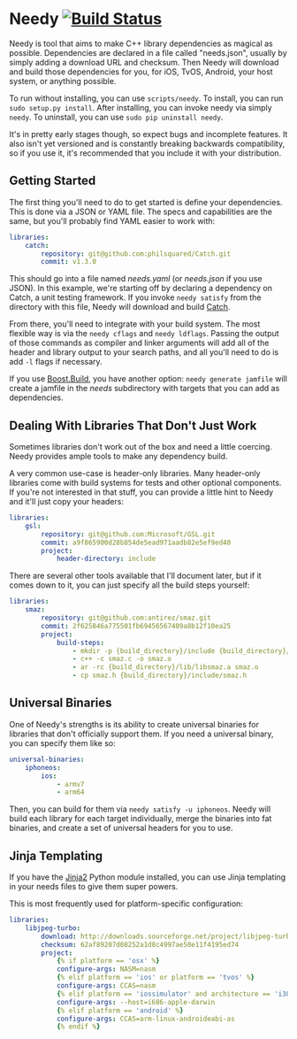 Needy [![Build Status](https://travis-ci.org/ccbrown/needy.svg?branch=master)](https://travis-ci.org/ccbrown/needy)
==

Needy is tool that aims to make C++ library dependencies as magical as possible. Dependencies are declared in a file called "needs.json", usually by simply adding a download URL and checksum. Then Needy will download and build those dependencies for you, for iOS, TvOS, Android, your host system, or anything possible.

To run without installing, you can use `scripts/needy`. To install, you can run `sudo setup.py install`. After installing, you can invoke needy via simply `needy`. To uninstall, you can use `sudo pip uninstall needy`.

It's in pretty early stages though, so expect bugs and incomplete features. It also isn't yet versioned and is constantly breaking backwards compatibility, so if you use it, it's recommended that you include it with your distribution.

Getting Started
--

The first thing you'll need to do to get started is define your dependencies. This is done via a JSON or YAML file. The specs and capabilities are the same, but you'll probably find YAML easier to work with:

```yaml
libraries:
    catch:
        repository: git@github.com:philsquared/Catch.git
        commit: v1.3.0
```

This should go into a file named *needs.yaml* (or *needs.json* if you use JSON). In this example, we're starting off by declaring a dependency on Catch, a unit testing framework. If you invoke `needy satisfy` from the directory with this file, Needy will download and build [Catch](https://github.com/philsquared/Catch).

From there, you'll need to integrate with your build system. The most flexible way is via the `needy cflags` and `needy ldflags`. Passing the output of those commands as compiler and linker arguments will add all of the header and library output to your search paths, and all you'll need to do is add `-l` flags if necessary.

If you use [Boost.Build](http://www.boost.org/build/), you have another option: `needy generate jamfile` will create a jamfile in the *needs* subdirectory with targets that you can add as dependencies.

Dealing With Libraries That Don't Just Work
--

Sometimes libraries don't work out of the box and need a little coercing. Needy provides ample tools to make any dependency build.

A very common use-case is header-only libraries. Many header-only libraries come with build systems for tests and other optional components. If you're not interested in that stuff, you can provide a little hint to Needy and it'll just copy your headers:

```yaml
libraries:
    gsl:
        repository: git@github.com:Microsoft/GSL.git
        commit: a9f865900d28b854de5ead971aadb82e5ef9ed40
        project:
            header-directory: include
```

There are several other tools available that I'll document later, but if it comes down to it, you can just specify all the build steps yourself:

```yaml
libraries:
    smaz:
        repository: git@github.com:antirez/smaz.git
        commit: 2f625846a775501fb69456567409a8b12f10ea25
        project:
            build-steps:
                - mkdir -p {build_directory}/include {build_directory}/lib
                - c++ -c smaz.c -o smaz.o
                - ar -rc {build_directory}/lib/libsmaz.a smaz.o
                - cp smaz.h {build_directory}/include/smaz.h
```

Universal Binaries
--

One of Needy's strengths is its ability to create universal binaries for libraries that don't officially support them. If you need a universal binary, you can specify them like so:

```yaml
universal-binaries:
    iphoneos:
        ios:
            - armv7
            - arm64
```

Then, you can build for them via `needy satisfy -u iphoneos`. Needy will build each library for each target individually, merge the binaries into fat binaries, and create a set of universal headers for you to use.

Jinja Templating
--

If you have the [Jinja2](http://jinja.pocoo.org/) Python module installed, you can use Jinja templating in your needs files to give them super powers.

This is most frequently used for platform-specific configuration:

```yaml
libraries:
    libjpeg-turbo:
        download: http://downloads.sourceforge.net/project/libjpeg-turbo/1.4.90%20%281.5%20beta1%29/libjpeg-turbo-1.4.90.tar.gz
        checksum: 62af89207d08252a1d8c4997ae50e11f4195ed74
        project:
            {% if platform == 'osx' %}
            configure-args: NASM=nasm
            {% elif platform == 'ios' or platform == 'tvos' %}
            configure-args: CCAS=nasm
            {% elif platform == 'iossimulator' and architecture == 'i386' %}
            configure-args: --host=i686-apple-darwin
            {% elif platform == 'android' %}
            configure-args: CCAS=arm-linux-androideabi-as
            {% endif %}
```
